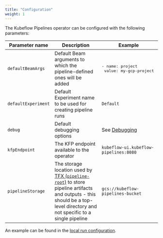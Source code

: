```yaml
---
title: "Configuration"
weight: 1
---
```


The Kubeflow Pipelines operator can be configured with the following parameters:

| Parameter name      | Description                                                                                                                                                                                                                        | Example                                                |
|---------------------|------------------------------------------------------------------------------------------------------------------------------------------------------------------------------------------------------------------------------------|--------------------------------------------------------|
| `defaultBeamArgs`   | Default Beam arguments to which the pipeline-defined ones will be added                                                                                                                                                            | <pre>- name: project<br/>  value: my-gcp-project</pre> |
| `defaultExperiment` | Default Experiment name to be used for creating pipeline runs                                                                                                                                                                      | `Default`                                              |
| `debug`             | Default debugging options                                                                                                                                                                                                          | See [Debugging](./debugging.md)                        |
| `kfpEndpoint`       | The KFP endpoint available to the operator                                                                                                                                                                                         | `kubeflow-ui.kubeflow-pipelines:8080`                  |
| `pipelineStorage`   | The storage location used by [TFX (`pipeline-root`)](https://www.tensorflow.org/tfx/guide/build_tfx_pipeline) to store pipeline artifacts and outputs - this should be a top-level directory and not specific to a single pipeline | `gcs://kubeflow-pipelines-bucket`                      |

An example can be found in the [local run configuration](../config/manager/controller_manager_config.yaml).
